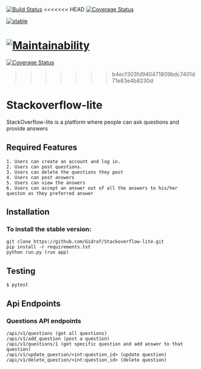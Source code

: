 [![Build Status](https://travis-ci.org/Gidraf/Stackoverflow-lite.svg?branch=get_questions)](https://travis-ci.org/Gidraf/Stackoverflow-lite)
<<<<<<< HEAD
[![Coverage Status](https://coveralls.io/repos/github/Gidraf/Stackoverflow-lite/badge.svg?branch=development)](https://coveralls.io/github/Gidraf/Stackoverflow-lite?branch=development)

[![stable](http://badges.github.io/stability-badges/dist/stable.svg)](http://github.com/badges/stability-badges)

[![Maintainability](https://api.codeclimate.com/v1/badges/e01c4acdf982d57d2cfa/maintainability)](https://codeclimate.com/github/Gidraf/Stackoverflow-lite/maintainability)
=======
[![Coverage Status](https://coveralls.io/repos/github/Gidraf/Stackoverflow-lite/badge.svg?branch=master)](https://coveralls.io/github/Gidraf/Stackoverflow-lite?branch=development)
>>>>>>> b4ecf303fd940471809bdc7401d71e83e4b8230d

# Stackoverflow-lite
StackOverflow-lite is a platform where people can ask questions and provide answers

## Required Features
    1. Users can create an account and log in.
    2. Users can post questions.
    3. Users can delete the questions they post
    4. Users can post answers
    5. Users can view the answers
    6. Users can accept an answer out of all the answers to his/her queston as they preferred answer

## Installation

### To install the stable version:

```
git clone https://github.com/Gidraf/Stackoverflow-lite.git
pip install -r requirements.txt
python run.py (run app)
```
## Testing
```
$ pytest
```

## Api Endpoints
### Questions API endpoints
```
/api/v1/questions (get all questions)
/api/v1/add_question (post a question)
/api/v1/questions/1 (get specific question and add answer to that question)
/api/v1/update_question/<int:question_id> (update question)
/api/v1/delete_question/<int:question_id> (delete question)

```
